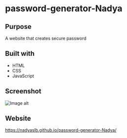 # password-generator-Nadya

## Purpose
A website that creates secure password

## Built with
* HTML
* CSS
* JavaScript

## Screenshot
![Image alt](https://github.com/NadyaSlb/password-generator-Nadya/blob/develop/Screenshot%202022-04-22%2020.07.28.png)

## Website
https://nadyaslb.github.io/password-generator-Nadya/

